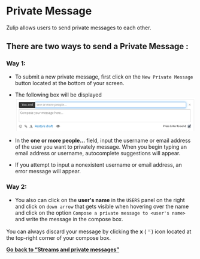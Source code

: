 # Private Message
Zulip allows users to send private messages to each other.
## There are two ways to send a Private Message :
### Way 1:
* To submit a new private message, first click on the `New Private Message` button located at the bottom of your screen.

* The following box will be displayed
![New stream message](/static/images/help/private-box.png)

* In the **one or more people...** field, input the username or email address of the user you want to privately message.
When you begin typing an email address or username, autocomplete suggestions will appear.

* If you attempt to input a nonexistent username or email address, an error message will appear.

### Way 2:
+ You also can click on the **user's name** in the `USERS` panel on the right and click on `down arrow` that
gets visible when hovering over the name and click on the option `Compose a private message to <user's name>`
and write the message in the compose box.

You can always discard your message by clicking the **x** (![x](/static/images/help/x.png)) icon located at the top-right corner of your compose box.

**[Go back to “Streams and private messages”](/help/streams-and-private-messages)**
